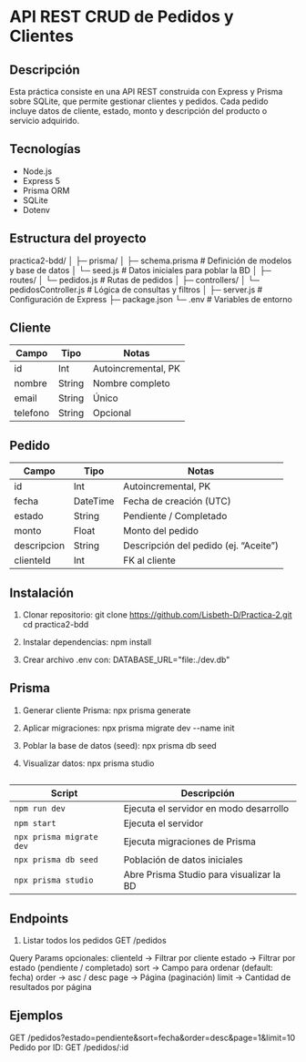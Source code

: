# API REST CRUD de Pedidos y Clientes

## Descripción
Esta práctica consiste en una API REST construida con Express y Prisma sobre SQLite, que permite gestionar clientes y pedidos.
Cada pedido incluye datos de cliente, estado, monto y descripción del producto o servicio adquirido. 

## Tecnologías
- Node.js
- Express 5
- Prisma ORM
- SQLite
- Dotenv
## Estructura del proyecto
practica2-bdd/
│
├─ prisma/
│   ├─ schema.prisma      # Definición de modelos y base de datos
│   └─ seed.js            # Datos iniciales para poblar la BD
│
├─ routes/
│   └─ pedidos.js         # Rutas de pedidos
│
├─ controllers/
│   └─ pedidosController.js  # Lógica de consultas y filtros
│
├─ server.js              # Configuración de Express
├─ package.json
└─ .env                   # Variables de entorno

## Cliente
| Campo    | Tipo   | Notas               |
| -------- | ------ | ------------------- |
| id       | Int    | Autoincremental, PK |
| nombre   | String | Nombre completo     |
| email    | String | Único               |
| telefono | String | Opcional            |

## Pedido 
| Campo       | Tipo     | Notas                                 |
| ----------- | -------- | ------------------------------------- |
| id          | Int      | Autoincremental, PK                   |
| fecha       | DateTime | Fecha de creación (UTC)               |
| estado      | String   | Pendiente / Completado                |
| monto       | Float    | Monto del pedido                      |
| descripcion | String   | Descripción del pedido (ej. “Aceite”) |
| clienteId   | Int      | FK al cliente                         |

## Instalación

1. Clonar repositorio:
git clone https://github.com/Lisbeth-D/Practica-2.git
cd practica2-bdd

2. Instalar dependencias:
npm install
3. Crear archivo .env con:
DATABASE_URL="file:./dev.db"

## Prisma
1. Generar cliente Prisma:
npx prisma generate

2. Aplicar migraciones:
npx prisma migrate dev --name init

3. Poblar la base de datos (seed):
npx prisma db seed

4. Visualizar datos:
npx prisma studio


## 
| Script                   | Descripción                              |
| ------------------------ | ---------------------------------------- |
| `npm run dev`            | Ejecuta el servidor en modo desarrollo   |
| `npm start`              | Ejecuta el servidor                      |
| `npx prisma migrate dev` | Ejecuta migraciones de Prisma            |
| `npx prisma db seed`     | Población de datos iniciales             |
| `npx prisma studio`      | Abre Prisma Studio para visualizar la BD |
 
## Endpoints
1. Listar todos los pedidos
GET /pedidos

Query Params opcionales:
clienteId → Filtrar por cliente
estado → Filtrar por estado (pendiente / completado)
sort → Campo para ordenar (default: fecha)
order → asc / desc
page → Página (paginación)
limit → Cantidad de resultados por página

## Ejemplos
GET /pedidos?estado=pendiente&sort=fecha&order=desc&page=1&limit=10
Pedido por ID:
GET /pedidos/:id

